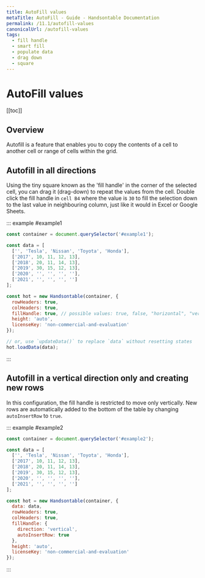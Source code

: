 ```yaml
---
title: AutoFill values
metaTitle: AutoFill - Guide - Handsontable Documentation
permalink: /11.1/autofill-values
canonicalUrl: /autofill-values
tags:
  - fill handle
  - smart fill
  - populate data
  - drag down
  - square
---
```


# AutoFill values

[[toc]]

## Overview

Autofill is a feature that enables you to copy the contents of a cell to another cell or range of cells within the grid.

## Autofill in all directions

Using the tiny square known as the 'fill handle' in the corner of the selected cell, you can drag it (drag-down) to repeat the values from the cell. Double click the fill handle in `cell B4` where the value is `30` to fill the selection down to the last value in neighbouring column, just like it would in Excel or Google Sheets.

::: example #example1
```js
const container = document.querySelector('#example1');

const data = [
  ['', 'Tesla', 'Nissan', 'Toyota', 'Honda'],
  ['2017', 10, 11, 12, 13],
  ['2018', 20, 11, 14, 13],
  ['2019', 30, 15, 12, 13],
  ['2020', '', '', '', ''],
  ['2021', '', '', '', '']
];

const hot = new Handsontable(container, {
  rowHeaders: true,
  colHeaders: true,
  fillHandle: true, // possible values: true, false, "horizontal", "vertical",
  height: 'auto',
  licenseKey: 'non-commercial-and-evaluation'
});

// or, use `updateData()` to replace `data` without resetting states
hot.loadData(data);
```
:::

## Autofill in a vertical direction only and creating new rows

In this configuration, the fill handle is restricted to move only vertically. New rows are automatically added to the bottom of the table by changing `autoInsertRow` to `true`.

::: example #example2
```js
const container = document.querySelector('#example2');

const data = [
  ['', 'Tesla', 'Nissan', 'Toyota', 'Honda'],
  ['2017', 10, 11, 12, 13],
  ['2018', 20, 11, 14, 13],
  ['2019', 30, 15, 12, 13],
  ['2020', '', '', '', ''],
  ['2021', '', '', '', '']
];

const hot = new Handsontable(container, {
  data: data,
  rowHeaders: true,
  colHeaders: true,
  fillHandle: {
    direction: 'vertical',
    autoInsertRow: true
  },
  height: 'auto',
  licenseKey: 'non-commercial-and-evaluation'
});
```
:::
